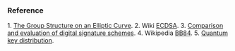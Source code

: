 ### Reference

1. [The Group Structure on an Elliptic Curve](https://wstein.org/edu/2007/spring/ent/ent-html/node79.html#fig:geomgrouplaw).
2. Wiki [ECDSA](https://en.wikipedia.org/wiki/Elliptic_Curve_Digital_Signature_Algorithm).
3. [Comparison and evaluation of digital signature schemes](https://arxiv.org/pdf/1508.00184.pdf).
4. Wikipedia [BB84](https://en.wikipedia.org/wiki/BB84).
5. [Quantum key distribution](https://en.wikipedia.org/wiki/Quantum_key_distribution).

